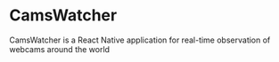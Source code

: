 # CamsWatcher
CamsWatcher is a React Native application for real-time observation of webcams around the world
